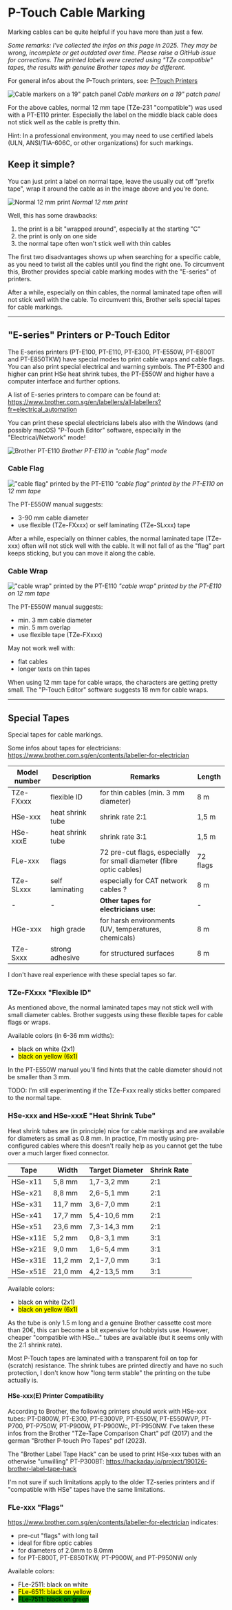 # P-Touch Cable Marking

Marking cables can be quite helpful if you have more than just a few.

*Some remarks: I've collected the infos on this page in 2025. They may be wrong, incomplete or get outdated over time. Please raise a GitHub issue for corrections. The printed labels were created using "TZe compatible" tapes, the results with genuine Brother tapes may be different.*

For general infos about the P-Touch printers, see: [P-Touch Printers](./P-Touch-Printers.md)


![Cable markers on a 19" patch panel](./images/label_cables.jpg)
*Cable markers on a 19" patch panel*

For the above cables, normal 12 mm tape (TZe-231 "compatible") was used with a PT-E110 printer. Especially the label on the middle black cable does not stick well as the cable is pretty thin.

Hint: In a professional environment, you may need to use certified labels (ULN, ANSI/TIA-606C, or other organizations) for such markings.

## Keep it simple?

You can just print a label on normal tape, leave the usually cut off "prefix tape", wrap it around the cable as in the image above and you're done.

![Normal 12 mm print](./images/label_circuit_normal.jpg)
*Normal 12 mm print*

Well, this has some drawbacks:

1. the print is a bit "wrapped around", especially at the starting "C"
2. the print is only on one side
3. the normal tape often won't stick well with thin cables

The first two disadvantages shows up when searching for a specific cable, as you need to twist all the cables until you find the right one. To circumvent this, Brother provides special cable marking modes with the "E-series" of printers.

After a while, especially on thin cables, the normal laminated tape often will not stick well with the cable. To circumvent this, Brother sells special tapes for cable markings.

---

## "E-series" Printers or P-Touch Editor

The E-series printers (PT-E100, PT-E110, PT-E300, PT-E550W, PT-E800T and PT-E850TKW) have special modes to print cable wraps and cable flags. You can also print special electrical and warning symbols. The PT-E300 and higher can print HSe heat shrink tubes, the PT-E550W and higher have a computer interface and further options.

A list of E-series printers to compare can be found at: https://www.brother.com.sg/en/labellers/all-labellers?fr=electrical_automation

You can print these special electricians labels also with the Windows (and possibly macOS) "P-Touch Editor" software, especially in the "Electrical/Network" mode!

![Brother PT-E110](./images/PT-E110.jpg)
*Brother PT-E110 in "cable flag" mode*

### Cable Flag

!["cable flag" printed by the PT-E110](./images/label_circuit_flag.jpg)
*"cable flag" printed by the PT-E110 on 12 mm tape*

The PT-E550W manual suggests:

* 3-90 mm cable diameter
* use flexible (TZe-FXxxx) or self laminating (TZe-SLxxx) tape

After a while, especially on thinner cables, the normal laminated tape (TZe-xxx) often will not stick well with the cable. It will not fall of as the "flag" part keeps sticking, but you can move it along the cable.

### Cable Wrap

!["cable wrap" printed by the PT-E110](./images/label_circuit_wrap.jpg)
*"cable wrap" printed by the PT-E110 on 12 mm tape*

The PT-E550W manual suggests:

* min. 3 mm cable diameter
* min. 5 mm overlap
* use flexible tape (TZe-FXxxx)

May not work well with:

* flat cables
* longer texts on thin tapes

When using 12 mm tape for cable wraps, the characters are getting pretty small. The "P-Touch Editor" software suggests 18 mm for cable wraps.

---

## Special Tapes

Special tapes for cable markings.

Some infos about tapes for electricians: https://www.brother.com.sg/en/contents/labeller-for-electrician

| Model number | Description | Remarks | Length |
| --- | --- | --- | --- |
| TZe-FXxxx | flexible ID | for thin cables (min. 3 mm diameter) | 8 m |
| HSe-xxx | heat shrink tube | shrink rate 2:1 | 1,5 m |
| HSe-xxxE | heat shrink tube | shrink rate 3:1 | 1,5 m |
| FLe-xxx | flags | 72 pre-cut flags, especially for small diameter (fibre optic cables) | 72 flags |
| TZe-SLxxx | self laminating | especially for CAT network cables ? | 8 m |
| - | - | **Other tapes for electricians use:** | - |
| HGe-xxx | high grade | for harsh environments (UV, temperatures, chemicals) | 8 m |
| TZe-Sxxx | strong adhesive | for structured surfaces | 8 m |

I don't have real experience with these special tapes so far.

### TZe-FXxxx "Flexible ID"

As mentioned above, the normal laminated tapes may not stick well with small diameter cables. Brother suggests using these flexible tapes for cable flags or wraps.

Available colors (in 6-36 mm widths):
* <span style="color:black; background-color:white">black on white (2x1)</span>
* <span style="color:black; background-color:yellow">black on yellow (6x1)</span>

In the PT-E550W manual you'll find hints that the cable diameter should not be smaller than 3 mm.

TODO: I'm still experimenting if the TZe-Fxxx really sticks better compared to the normal tape.

### HSe-xxx and HSe-xxxE "Heat Shrink Tube"

Heat shrink tubes are (in principle) nice for cable markings and are available for diameters as small as 0.8 mm. In practice, I'm mostly using pre-configured cables where this doesn't really help as you cannot get the tube over a much larger fixed connector.

| Tape | Width | Target Diameter | Shrink Rate |
| --- | --- | --- | --- |
| HSe-x11 | 5,8 mm | 1,7-3,2 mm | 2:1 |
| HSe-x21 | 8,8 mm | 2,6-5,1 mm | 2:1 |
| HSe-x31 | 11,7 mm | 3,6-7,0 mm | 2:1 |
| HSe-x41 | 17,7 mm | 5,4-10,6 mm | 2:1 |
| HSe-x51 | 23,6 mm | 7,3-14,3 mm | 2:1 |
| HSe-x11E | 5,2 mm | 0,8-3,1 mm | 3:1 |
| HSe-x21E | 9,0 mm | 1,6-5,4 mm | 3:1 |
| HSe-x31E | 11,2 mm | 2,1-7,0 mm | 3:1 |
| HSe-x51E | 21,0 mm | 4,2-13,5 mm | 3:1 |

Available colors:
* <span style="color:black; background-color:white">black on white (2x1)</span>
* <span style="color:black; background-color:yellow">black on yellow (6x1)</span>

As the tube is only 1.5 m long and a genuine Brother cassette cost more than 20€, this can become a bit expensive for hobbyists use. However, cheaper "compatible with HSe..." tubes are available (but it seems only with the 2:1 shrink rate).

Most P-Touch tapes are laminated with a transparent foil on top for (scratch) resistance. The shrink tubes are printed directly and have no such protection, I don't know how "long term stable" the printing on the tube actually is.

#### HSe-xxx(E) Printer Compatibility

According to Brother, the following printers should work with HSe-xxx tubes: PT-D800W, PT-E300, PT-E300VP, PT-E550W, PT-E550WVP, PT-P700, PT-P750W, PT-P900W, PT-P900Wc, PT-P950NW. I've taken these infos from the Brother "TZe-Tape Comparison Chart" pdf (2017) and the german "Brother P-touch Pro Tapes" pdf (2023).

The "Brother Label Tape Hack" can be used to print HSe-xxx tubes with an otherwise "unwilling" PT-P300BT: https://hackaday.io/project/190126-brother-label-tape-hack

I'm not sure if such limitations apply to the older TZ-series printers and if "compatible with HSe" tapes have the same limitations.

### FLe-xxx "Flags"

https://www.brother.com.sg/en/contents/labeller-for-electrician indicates:

* pre-cut "flags" with long tail
* ideal for fibre optic cables
* for diameters of 2.0mm to 8.0mm
* for PT-E800T, PT-E850TKW, PT-P900W, and PT-P950NW only

Available colors:
* <span style="color:black; background-color:white">FLe-2511: black on white</span>
* <span style="color:black; background-color:yellow">FLe-6511: black on yellow<span>
* <span style="color:black; background-color:green">FLe-7511: black on green<span>
